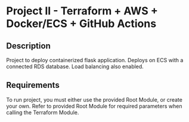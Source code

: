 <html>
  <head></head>

  <body>
    <h1>Project II - Terraform + AWS + Docker/ECS + GitHub Actions</h1>
    <h2>Description</h2>
    <p>Project to deploy containerized flask application. Deploys on ECS with a connected RDS database. Load balancing also enabled.</p>
    <h2>Requirements</h2>
    <p>To run project, you must either use the provided Root Module, or create your own. Refer to provided Root Module for required parameters when calling the Terraform Module.
    </p>
  </body>
</html>
